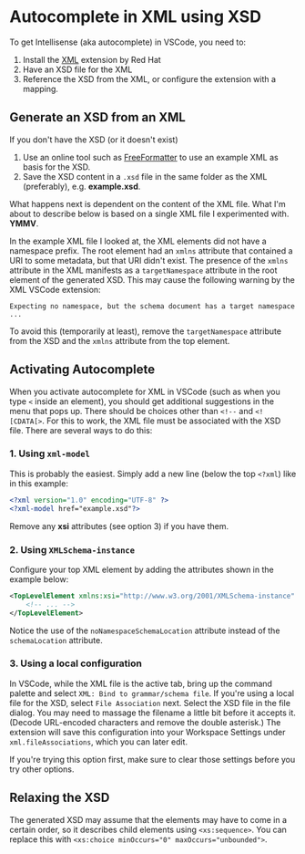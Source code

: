 # Autocomplete in XML using XSD

To get Intellisense (aka autocomplete) in VSCode, you need to:

1. Install the [XML](https://marketplace.visualstudio.com/items?itemName=redhat.vscode-xml) extension by Red Hat
2. Have an XSD file for the XML
3. Reference the XSD from the XML, or configure the extension with a mapping.

## Generate an XSD from an XML

If you don't have the XSD (or it doesn't exist)

1. Use an online tool such as [FreeFormatter](https://www.freeformatter.com/xsd-generator.html) to use an example XML as basis for the XSD.
2. Save the XSD content in a `.xsd` file in the same folder as the XML (preferably), e.g. **example.xsd**.

What happens next is dependent on the content of the XML file. What I'm about to describe below is based on a single XML file I experimented with. **YMMV**.

In the example XML file I looked at, the XML elements did not have a namespace prefix. The root element had an `xmlns` attribute that contained a URI to some metadata, but that URI didn't exist. The presence of the `xmlns` attribute in the XML manifests as a `targetNamespace` attribute in the root element of the generated XSD. This may cause the following warning by the XML VSCode extension:

```
Expecting no namespace, but the schema document has a target namespace ...
```

To avoid this (temporarily at least), remove the `targetNamespace` attribute from the XSD and the `xmlns` attribute from the top element.

## Activating Autocomplete

When you activate autocomplete for XML in VSCode (such as when you type `<` inside an element), you should get additional suggestions in the menu that pops up. There should be choices other than `<!--` and `<![CDATA[>`. For this to work, the XML file must be associated with the XSD file. There are several ways to do this:

### 1. Using `xml-model`

This is probably the easiest. Simply add a new line (below the top `<?xml`) like in this example:

```xml
<?xml version="1.0" encoding="UTF-8" ?>
<?xml-model href="example.xsd"?>
```

Remove any **xsi** attributes (see option 3) if you have them.

### 2. Using `XMLSchema-instance`

Configure your top XML element by adding the attributes shown in the example below:

```xml
<TopLevelElement xmlns:xsi="http://www.w3.org/2001/XMLSchema-instance"  xsi:noNamespaceSchemaLocation="example.xsd">
    <!-- ... -->
</TopLevelElement>
```

Notice the use of the `noNamespaceSchemaLocation` attribute instead of the `schemaLocation` attribute.

### 3. Using a local configuration

In VSCode, while the XML file is the active tab, bring up the command palette and select `XML: Bind to grammar/schema file`. If you're using a local file for the XSD, select `File Association` next. Select the XSD file in the file dialog. You may need to massage the filename a little bit before it accepts it. (Decode URL-encoded characters and remove the double asterisk.) The extension will save this configuration into your Workspace Settings under `xml.fileAssociations`, which you can later edit.

If you're trying this option first, make sure to clear those settings before you try other options.

## Relaxing the XSD

The generated XSD may assume that the elements may have to come in a certain order, so it describes child elements using `<xs:sequence>`. You can replace this with `<xs:choice minOccurs="0" maxOccurs="unbounded">`.

